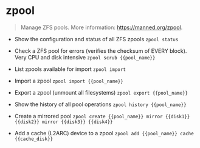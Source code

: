 # zpool
> Manage ZFS pools.
> More information: <https://manned.org/zpool>.

- Show the configuration and status of all ZFS zpools
`zpool status`

- Check a ZFS pool for errors (verifies the checksum of EVERY block). Very CPU and disk intensive
`zpool scrub {{pool_name}}`

- List zpools available for import
`zpool import`

- Import a zpool
`zpool import {{pool_name}}`

- Export a zpool (unmount all filesystems)
`zpool export {{pool_name}}`

- Show the history of all pool operations
`zpool history {{pool_name}}`

- Create a mirrored pool
`zpool create {{pool_name}} mirror {{disk1}} {{disk2}} mirror {{disk3}} {{disk4}}`

- Add a cache (L2ARC) device to a zpool
`zpool add {{pool_name}} cache {{cache_disk}}`
